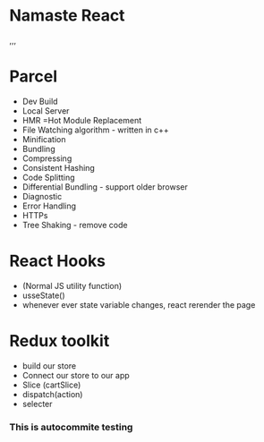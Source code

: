 # Namaste React


,,,
# Parcel
- Dev Build
- Local Server
- HMR =Hot Module Replacement
- File Watching algorithm - written in c++
- Minification
- Bundling
- Compressing
- Consistent Hashing
- Code Splitting
- Differential Bundling - support older browser
- Diagnostic
- Error Handling
- HTTPs
- Tree Shaking - remove code





# React Hooks
- (Normal JS utility function)
- usseState() 
- whenever ever state variable changes, react rerender the page



# Redux toolkit
- build our store
- Connect our store to our app
- Slice (cartSlice)
- dispatch(action)
- selecter



### This is autocommite  testing